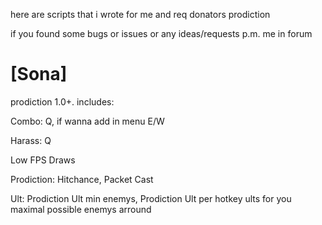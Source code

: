 here are scripts that i wrote for me and req donators prodiction

if you found some bugs or issues or any ideas/requests p.m. me in forum


[Sona]
============
prodiction 1.0+. 
includes:

Combo: Q, if wanna add in menu E/W

Harass: Q

Low FPS Draws

Prodiction: Hitchance, Packet Cast

Ult: Prodiction Ult min enemys, Prodiction Ult per hotkey ults for you maximal possible enemys arround

